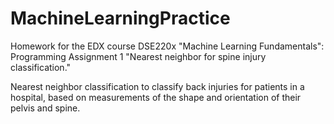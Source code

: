 # MachineLearningPractice

Homework for the EDX course DSE220x "Machine Learning Fundamentals": 
Programming Assignment 1 "Nearest neighbor for spine injury classification."

Nearest neighbor classification to classify back injuries for patients in a hospital, 
based on measurements of the shape and orientation of their pelvis and spine.
